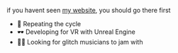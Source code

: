 if you havent seen [my website](https://starmaid.github.io), you should go there first

- 🔁 Repeating the cycle
- 🕶 Developing for VR with Unreal Engine
- 👯‍♀️ Looking for glitch musicians to jam with

<!--
**starmaid/starmaid** is a ✨ _special_ ✨ repository because its `README.md` (this file) appears on your GitHub profile.

Here are some ideas to get you started:

- 🔭 I’m currently working on ...
- 🌱 I’m currently learning ...
- 👯 I’m looking to collaborate on ...
- 🤔 I’m looking for help with ...
- 💬 Ask me about ...
- 📫 How to reach me: ...
- 😄 Pronouns: ...
- ⚡ Fun fact: ...
-->
